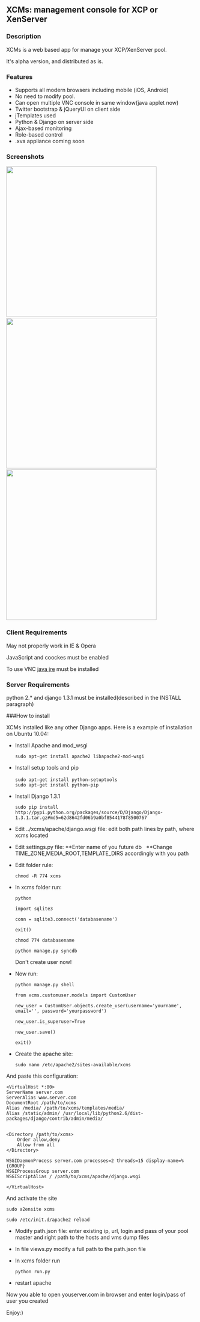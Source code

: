 ## XCMs: management console for XCP or XenServer


### Description

XCMs is a web based app for manage your XCP/XenServer pool.

It's alpha version, and distributed as is.

### Features

* Supports all modern browsers including mobile (iOS, Android)
* No need to modify pool.
* Can open multiple VNC console in same window(java applet now)
* Twitter bootstrap & jQueryUI on client side
* jTemplates used
* Python & Django on server side
* Ajax-based monitoring
* Role-based control
* .xva appliance coming soon


### Screenshots

<img src="https://dl.dropbox.com/u/14074890/monitoring.PNG" width=400>&nbsp;<img src="https://dl.dropbox.com/u/14074890/user_management.PNG" width=400>&nbsp;
<img src="https://dl.dropbox.com/u/14074890/vnc.PNG" width=400>

### Client Requirements

May not properly work in IE & Opera

JavaScript and coockes must be enabled

To use VNC [java jre](http://www.oracle.com/technetwork/java/javase/downloads/index.html) must be installed

### Server Requirements

python 2.* and django 1.3.1 must be installed(described in the INSTALL paragraph)


###How to install

XCMs installed like any other Django apps. Here is a example of installation on Ubuntu 10.04:

* Install Apache and mod_wsgi

	`sudo apt-get install apache2 libapache2-mod-wsgi`

* Install setup tools and pip

	`sudo apt-get install python-setuptools`&nbsp;	
	`sudo apt-get install python-pip`
	
* Install Django 1.3.1

	`sudo pip install http://pypi.python.org/packages/source/D/Django/Django-1.3.1.tar.gz#md5=62d8642fd06b9a0bf8544178f8500767`
	
* Edit ../xcms/apache/django.wsgi file: edit both path lines by path, where xcms located

* Edit settings.py file:
	**Enter name of you future db &nbsp;
	**Change TIME_ZONE,MEDIA_ROOT,TEMPLATE_DIRS accordingly with you path

* Edit folder rule:

	`chmod -R 774 xcms`
	
* In xcms folder run:

	`python`
	
	`import sqlite3`
	
	`conn = sqlite3.connect('databasename')`
	
	`exit()`
	
	`chmod 774 databasename`

	`python manage.py syncdb`
	
	Don't create user now!
	
* Now run:

	`python manage.py shell`
	
	`from xcms.customuser.models import CustomUser`
	
	`new_user = CustomUser.objects.create_user(username='yourname', email='', password='yourpassword')`
	
	`new_user.is_superuser=True`
	
	`new_user.save()`
	
	`exit()`
	
* Create the apache site:

	`sudo nano /etc/apache2/sites-available/xcms`
	
And paste this configuration:

	<VirtualHost *:80>
    ServerName server.com
    ServerAlias www.server.com
    DocumentRoot /path/to/xcms
    Alias /media/ /path/to/xcms/templates/media/
    Alias /static/admin/ /usr/local/lib/python2.6/dist-packages/django/contrib/admin/media/


    <Directory /path/to/xcms>
        Order allow,deny
        Allow from all
    </Directory>
   
    WSGIDaemonProcess server.com processes=2 threads=15 display-name=%{GROUP}
    WSGIProcessGroup server.com
    WSGIScriptAlias / /path/to/xcms/apache/django.wsgi

	</VirtualHost>

And activate the site

	sudo a2ensite xcms
	
	sudo /etc/init.d/apache2 reload
	
* Modify path.json file: enter existing ip, url, login and pass of your pool master and right path to the hosts and vms dump files

* In file views.py modify a full path to the path.json file


* In xcms folder run

	`python run.py`
	
* restart apache

Now you able to open youserver.com in browser and enter login/pass of user you created

Enjoy:)
